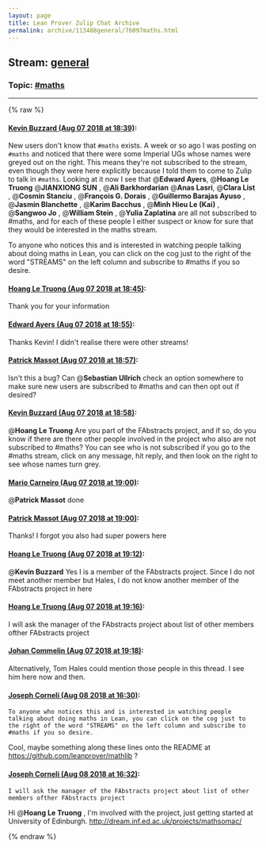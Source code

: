 ```yaml
---
layout: page
title: Lean Prover Zulip Chat Archive 
permalink: archive/113488general/76097maths.html
---
```


## Stream: [general](index.html)
### Topic: [#maths](76097maths.html)

---


{% raw %}
#### [ Kevin Buzzard (Aug 07 2018 at 18:39)](https://leanprover.zulipchat.com/#narrow/stream/113488-general/topic/%23maths/near/131055001):
New users don't know that `#maths` exists. A week or so ago I was posting on `#maths` and noticed that there were some Imperial UGs whose names were greyed out on the right. This means they're not subscribed to the stream, even though they were here explicitly because I told them to come to Zulip to talk in `#maths`. Looking at it now I see that @**Edward Ayers**, @**Hoang Le Truong** @**JIANXIONG SUN** , @**Ali Barkhordarian** @**Anas Lasri**, @**Clara List** , @**Cosmin Stanciu** , @**François G. Dorais** , @**Guillermo Barajas Ayuso** , @**Jasmin Blanchette** , @**Karim Bacchus** , @**Minh Hieu Le (Kai)** , @**Sangwoo Jo** , @**William Stein** , @**Yulia Zaplatina** are all not subscribed to #maths, and for each of these people I either suspect or know for sure that they would be interested in the maths stream.

To anyone who notices this and is interested in watching people talking about doing maths in Lean, you can click on the cog just to the right of the word "STREAMS" on the left column and subscribe to #maths if you so desire.

#### [ Hoang Le Truong (Aug 07 2018 at 18:45)](https://leanprover.zulipchat.com/#narrow/stream/113488-general/topic/%23maths/near/131055254):
Thank you for your information

#### [ Edward Ayers (Aug 07 2018 at 18:55)](https://leanprover.zulipchat.com/#narrow/stream/113488-general/topic/%23maths/near/131055683):
Thanks Kevin! I didn't realise there were other streams!

#### [ Patrick Massot (Aug 07 2018 at 18:57)](https://leanprover.zulipchat.com/#narrow/stream/113488-general/topic/%23maths/near/131055791):
Isn't this a bug? Can @**Sebastian Ullrich** check an option somewhere to make sure new users are subscribed to #maths and can then opt out if desired?

#### [ Kevin Buzzard (Aug 07 2018 at 18:58)](https://leanprover.zulipchat.com/#narrow/stream/113488-general/topic/%23maths/near/131055886):
@**Hoang Le Truong** Are you part of the FAbstracts project, and if so, do you know if there are there other people involved in the project who also are not subscribed to #maths? You can see who is not subscribed if you go to the #maths stream, click on any message, hit reply, and then look on the right to see whose names turn grey.

#### [ Mario Carneiro (Aug 07 2018 at 19:00)](https://leanprover.zulipchat.com/#narrow/stream/113488-general/topic/%23maths/near/131055957):
@**Patrick Massot** done

#### [ Patrick Massot (Aug 07 2018 at 19:00)](https://leanprover.zulipchat.com/#narrow/stream/113488-general/topic/%23maths/near/131055982):
Thanks! I forgot you also had super powers here

#### [ Hoang Le Truong (Aug 07 2018 at 19:12)](https://leanprover.zulipchat.com/#narrow/stream/113488-general/topic/%23maths/near/131056614):
@**Kevin Buzzard**  Yes I is a member of the FAbstracts project.  Since I do not meet another member but Hales, I  do not know another member of the FAbstracts project in here

#### [ Hoang Le Truong (Aug 07 2018 at 19:16)](https://leanprover.zulipchat.com/#narrow/stream/113488-general/topic/%23maths/near/131056830):
I will ask the manager of the FAbstracts project about list of other members ofther FAbstracts project

#### [ Johan Commelin (Aug 07 2018 at 19:18)](https://leanprover.zulipchat.com/#narrow/stream/113488-general/topic/%23maths/near/131056927):
Alternatively, Tom Hales could mention those people in this thread. I see him here now and then.

#### [ Joseph Corneli (Aug 08 2018 at 16:30)](https://leanprover.zulipchat.com/#narrow/stream/113488-general/topic/%23maths/near/131112037):
```quote
To anyone who notices this and is interested in watching people talking about doing maths in Lean, you can click on the cog just to the right of the word "STREAMS" on the left column and subscribe to #maths if you so desire.
```
Cool, maybe something along these lines onto the README at https://github.com/leanprover/mathlib ?

#### [ Joseph Corneli (Aug 08 2018 at 16:32)](https://leanprover.zulipchat.com/#narrow/stream/113488-general/topic/%23maths/near/131112119):
```quote
I will ask the manager of the FAbstracts project about list of other members ofther FAbstracts project
```
Hi @**Hoang Le Truong** , I'm involved with the project, just getting started at University of Edinburgh. http://dream.inf.ed.ac.uk/projects/mathsomac/


{% endraw %}
